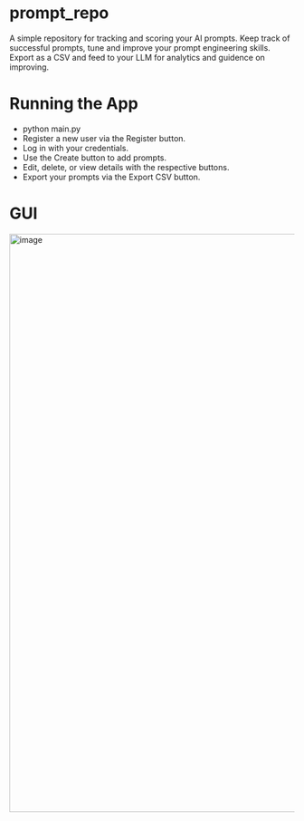 # prompt_repo
A simple repository for tracking and scoring your AI prompts. Keep track of successful prompts, tune and improve your prompt engineering skills. Export as a CSV and feed to your LLM for analytics and guidence on improving. 


# Running the App

* python main.py 
* Register a new user via the Register button.
* Log in with your credentials.
* Use the Create button to add prompts.
* Edit, delete, or view details with the respective buttons.
* Export your prompts via the Export CSV button.

 # GUI 
<img width="1915" height="1021" alt="image" src="https://github.com/user-attachments/assets/25bbdf3f-0c65-4645-bad8-00ee216bf927" />
